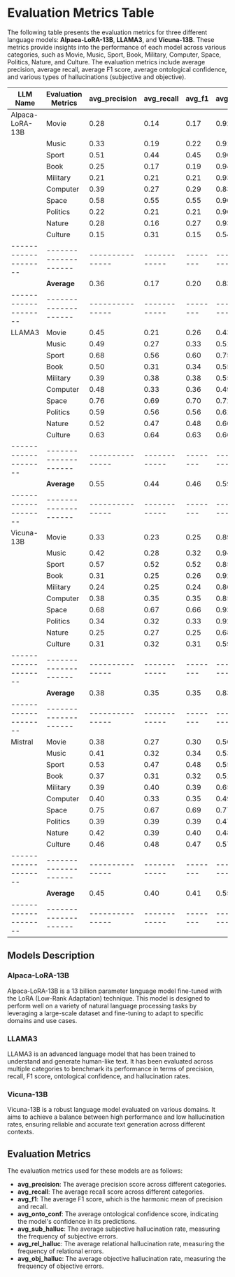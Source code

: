# Evaluation Metrics Table

The following table presents the evaluation metrics for three different language models: **Alpaca-LoRA-13B**, **LLAMA3**, and **Vicuna-13B**. These metrics provide insights into the performance of each model across various categories, such as Movie, Music, Sport, Book, Military, Computer, Space, Politics, Nature, and Culture. The evaluation metrics include average precision, average recall, average F1 score, average ontological confidence, and various types of hallucinations (subjective and objective).


| LLM Name           | Evaluation Metrics | avg_precision | avg_recall | avg_f1 | avg_onto_conf | avg_sub_halluc | avg_rel_halluc | avg_obj_halluc |
|--------------------|--------------------|---------------|------------|--------|---------------|----------------|----------------|----------------|
| Alpaca-LoRA-13B    | Movie              | 0.28          | 0.14       | 0.17   | 0.92          | 0.25           | 0.08           | 0.24           |
|                    | Music              | 0.33          | 0.19       | 0.22   | 0.91          | 0.18           | 0.09           | 0.24           |
|                    | Sport              | 0.51          | 0.44       | 0.45   | 0.96          | 0.18           | 0.04           | 0.11           |
|                    | Book               | 0.25          | 0.17       | 0.19   | 0.94          | 0.17           | 0.06           | 0.19           |
|                    | Military           | 0.21          | 0.21       | 0.21   | 0.93          | 0.21           | 0.07           | 0.26           |
|                    | Computer           | 0.39          | 0.27       | 0.29   | 0.83          | 0.17           | 0.17           | 0.13           |
|                    | Space              | 0.58          | 0.55       | 0.55   | 0.90          | 0.14           | 0.10           | 0.10           |
|                    | Politics           | 0.22          | 0.21       | 0.21   | 0.90          | 0.19           | 0.10           | 0.15           |
|                    | Nature             | 0.28          | 0.16       | 0.27   | 0.93          | 0.22           | 0.07           | 0.20           |
|                    | Culture            | 0.15          | 0.31       | 0.15   | 0.54          | 0.16           | 0.46           | 0.14           |
|--------------------|--------------------|---------------|------------|--------|---------------|----------------|----------------|----------------|
|                    | **Average**        | 0.36          | 0.17       | 0.20   | 0.83          | 0.07           | 0.17           | 0.23           |
|--------------------|--------------------|---------------|------------|--------|---------------|----------------|----------------|----------------|
| LLAMA3             | Movie              | 0.45          | 0.21       | 0.26   | 0.43          | 0.28           | 0.57           | 0.25           |
|                    | Music              | 0.49          | 0.27       | 0.33   | 0.51          | 0.13           | 0.49           | 0.23           |
|                    | Sport              | 0.68          | 0.56       | 0.60   | 0.75          | 0.16           | 0.25           | 0.10           |
|                    | Book               | 0.50          | 0.31       | 0.34   | 0.55          | 0.12           | 0.50           | 0.23           |
|                    | Military           | 0.39          | 0.38       | 0.38   | 0.55          | 0.14           | 0.50           | 0.23           |
|                    | Computer           | 0.48          | 0.33       | 0.36   | 0.49          | 0.14           | 0.51           | 0.10           |
|                    | Space              | 0.76          | 0.69       | 0.70   | 0.72          | 0.18           | 0.28           | 0.13           |
|                    | Politics           | 0.59          | 0.56       | 0.56   | 0.61          | 0.15           | 0.39           | 0.11           |
|                    | Nature             | 0.52          | 0.47       | 0.48   | 0.60          | 0.13           | 0.40           | 0.13           |
|                    | Culture            | 0.63          | 0.64       | 0.63   | 0.66          | 0.15           | 0.34           | 0.41           |
|--------------------|--------------------|---------------|------------|--------|---------------|----------------|----------------|----------------|
|                    | **Average**        | 0.55          | 0.44       | 0.46   | 0.59          | 0.16           | 0.42           | 0.19           | 
|--------------------|--------------------|---------------|------------|--------|---------------|-----------------|----------------|---------------|
| Vicuna-13B         | Movie              | 0.33          | 0.23       | 0.25   | 0.89          | 0.26           | 0.11           | 0.26           |
|                    | Music              | 0.42          | 0.28       | 0.32   | 0.94          | 0.16           | 0.06           | 0.22           |
|                    | Sport              | 0.57          | 0.52       | 0.52   | 0.85          | 0.22           | 0.15           | 0.13           |
|                    | Book               | 0.31          | 0.25       | 0.26   | 0.92          | 0.16           | 0.08           | 0.23           |
|                    | Military           | 0.24          | 0.25       | 0.24   | 0.80          | 0.19           | 0.20           | 0.26           |
|                    | Computer           | 0.38          | 0.35       | 0.35   | 0.85          | 0.15           | 0.15           | 0.11           |
|                    | Space              | 0.68          | 0.67       | 0.66   | 0.93          | 0.15           | 0.07           | 0.08           |
|                    | Politics           | 0.34          | 0.32       | 0.33   | 0.92          | 0.17           | 0.08           | 0.15           |
|                    | Nature             | 0.25          | 0.27       | 0.25   | 0.68          | 0.10           | 0.04           | 0.14           |
|                    | Culture            | 0.31          | 0.32       | 0.31   | 0.59          | 0.15           | 0.39           | 0.12           |
|--------------------|--------------------|---------------|------------|--------|---------------|-----------------|----------------|---------------|
|                    | **Average**        | 0.38          | 0.35       | 0.35   | 0.83          | 0.17            | 0.13           | 0.17          |
|--------------------|--------------------|---------------|------------|--------|---------------|-----------------|----------------|---------------|
| Mistral            | Movie              | 0.38          | 0.27       | 0.30   | 0.50          | 0.20           | 0.50           | 0.10           |
|                    | Music              | 0.41          | 0.32       | 0.34   | 0.53          | 0.13           | 0.47           | 0.14           |
|                    | Sport              | 0.53          | 0.47       | 0.48   | 0.55          | 0.14           | 0.45           | 0.13           |
|                    | Book               | 0.37          | 0.31       | 0.32   | 0.51          | 0.08           | 0.49           | 0.13           |
|                    | Military           | 0.39          | 0.40       | 0.39   | 0.65          | 0.10           | 0.35           | 0.16           |
|                    | Computer           | 0.40          | 0.33       | 0.35   | 0.49          | 0.07           | 0.51           | 0.06           |
|                    | Space              | 0.75          | 0.67       | 0.69   | 0.77          | 0.15           | 0.23           | 0.08           |
|                    | Politics           | 0.39          | 0.39       | 0.39   | 0.47          | 0.11           | 0.53           | 0.15           |
|                    | Nature             | 0.42          | 0.39       | 0.40   | 0.48          | 0.08           | 0.08           | 0.16           |
|                    | Culture            | 0.46          | 0.48       | 0.47   | 0.57          | 0.14           | 0.43           | 0.34           |
|--------------------|--------------------|---------------|------------|--------|---------------|----------------|----------------|----------------|
|                    | **Average**        | 0.45          | 0.40       | 0.41   | 0.55          | 0.12           | 0.40           | 0.15           |
|--------------------|--------------------|---------------|------------|--------|---------------|----------------|----------------|----------------|
## Models Description

### Alpaca-LoRA-13B
Alpaca-LoRA-13B is a 13 billion parameter language model fine-tuned with the LoRA (Low-Rank Adaptation) technique. This model is designed to perform well on a variety of natural language processing tasks by leveraging a large-scale dataset and fine-tuning to adapt to specific domains and use cases.

### LLAMA3
LLAMA3 is an advanced language model that has been trained to understand and generate human-like text. It has been evaluated across multiple categories to benchmark its performance in terms of precision, recall, F1 score, ontological confidence, and hallucination rates.

### Vicuna-13B
Vicuna-13B is a robust language model evaluated on various domains. It aims to achieve a balance between high performance and low hallucination rates, ensuring reliable and accurate text generation across different contexts.

## Evaluation Metrics
The evaluation metrics used for these models are as follows:
- **avg_precision**: The average precision score across different categories.
- **avg_recall**: The average recall score across different categories.
- **avg_f1**: The average F1 score, which is the harmonic mean of precision and recall.
- **avg_onto_conf**: The average ontological confidence score, indicating the model's confidence in its predictions.
- **avg_sub_halluc**: The average subjective hallucination rate, measuring the frequency of subjective errors.
- **avg_rel_halluc**: The average relational hallucination rate, measuring the frequency of relational errors.
- **avg_obj_halluc**: The average objective hallucination rate, measuring the frequency of objective errors.
